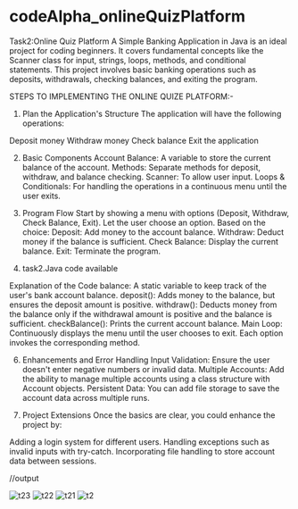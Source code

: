 # codeAlpha_onlineQuizPlatform

Task2:Online Quiz Platform
A Simple Banking Application in Java is an ideal project
for coding beginners. It covers fundamental concepts
like the Scanner class for input, strings, loops, methods,
and conditional statements. This project involves basic
banking operations such as deposits, withdrawals,
checking balances, and exiting the program.


STEPS TO IMPLEMENTING THE ONLINE QUIZE PLATFORM:-

1. Plan the Application's Structure
The application will have the following operations:

Deposit money
Withdraw money
Check balance
Exit the application

2. Basic Components
Account Balance: A variable to store the current balance of the account.
Methods: Separate methods for deposit, withdraw, and balance checking.
Scanner: To allow user input.
Loops & Conditionals: For handling the operations in a continuous menu until the user exits.

3. Program Flow
Start by showing a menu with options (Deposit, Withdraw, Check Balance, Exit).
Let the user choose an option.
Based on the choice:
Deposit: Add money to the account balance.
Withdraw: Deduct money if the balance is sufficient.
Check Balance: Display the current balance.
Exit: Terminate the program.

4. task2.Java code available

Explanation of the Code
balance: A static variable to keep track of the user's bank account balance.
deposit(): Adds money to the balance, but ensures the deposit amount is positive.
withdraw(): Deducts money from the balance only if the withdrawal amount is positive and the balance is sufficient.
checkBalance(): Prints the current account balance.
Main Loop: Continuously displays the menu until the user chooses to exit. Each option invokes the corresponding method.

6. Enhancements and Error Handling
Input Validation: Ensure the user doesn't enter negative numbers or invalid data.
Multiple Accounts: Add the ability to manage multiple accounts using a class structure with Account objects.
Persistent Data: You can add file storage to save the account data across multiple runs.

7. Project Extensions
Once the basics are clear, you could enhance the project by:

Adding a login system for different users.
Handling exceptions such as invalid inputs with try-catch.
Incorporating file handling to store account data between sessions.

//output

![t23](https://github.com/user-attachments/assets/fc2dd684-70c0-4875-8b2f-62163670f307)
![t22](https://github.com/user-attachments/assets/755d866f-3189-437e-89fe-485b1503b615)
![t21](https://github.com/user-attachments/assets/e78872ca-7a63-4d91-a2b5-a17fffb5ab35)
![t2](https://github.com/user-attachments/assets/b288afd0-4bcf-4c6f-a2fa-d70d0994bf52)


